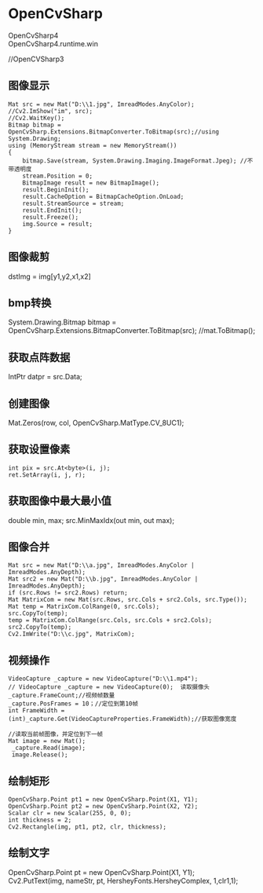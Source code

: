 # OpenCvSharp

OpenCvSharp4  
OpenCvSharp4.runtime.win

//OpenCVSharp3
## 图像显示

```
Mat src = new Mat("D:\\1.jpg", ImreadModes.AnyColor);
//Cv2.ImShow("im", src);
//Cv2.WaitKey();
Bitmap bitmap = OpenCvSharp.Extensions.BitmapConverter.ToBitmap(src);//using System.Drawing;
using (MemoryStream stream = new MemoryStream())
{
    bitmap.Save(stream, System.Drawing.Imaging.ImageFormat.Jpeg); //不带透明度
    stream.Position = 0;
    BitmapImage result = new BitmapImage();
    result.BeginInit();
    result.CacheOption = BitmapCacheOption.OnLoad;
    result.StreamSource = stream;
    result.EndInit();
    result.Freeze();
    img.Source = result;
}
```

## 图像裁剪

dstImg = img[y1,y2,x1,x2]

## bmp转换

System.Drawing.Bitmap bitmap = OpenCvSharp.Extensions.BitmapConverter.ToBitmap(src);
//mat.ToBitmap();

## 获取点阵数据

IntPtr datpr = src.Data;

## 创建图像

Mat.Zeros(row, col, OpenCvSharp.MatType.CV_8UC1);

## 获取设置像素

```
int pix = src.At<byte>(i, j);
ret.SetArray(i, j, r);
```

## 获取图像中最大最小值

double min, max;
src.MinMaxIdx(out min, out max);

## 图像合并
```
Mat src = new Mat("D:\\a.jpg", ImreadModes.AnyColor | ImreadModes.AnyDepth);
Mat src2 = new Mat("D:\\b.jpg", ImreadModes.AnyColor | ImreadModes.AnyDepth);
if (src.Rows != src2.Rows) return;
Mat MatrixCom = new Mat(src.Rows, src.Cols + src2.Cols, src.Type());
Mat temp = MatrixCom.ColRange(0, src.Cols);
src.CopyTo(temp);
temp = MatrixCom.ColRange(src.Cols, src.Cols + src2.Cols);
src2.CopyTo(temp);
Cv2.ImWrite("D:\\c.jpg", MatrixCom);
```

## 视频操作

```
VideoCapture _capture = new VideoCapture("D:\\1.mp4");
// VideoCapture _capture = new VideoCapture(0);  读取摄像头
_capture.FrameCount;//视频帧数量
_capture.PosFrames = 10；//定位到第10帧
int FrameWidth = (int)_capture.Get(VideoCaptureProperties.FrameWidth);//获取图像宽度

//读取当前帧图像，并定位到下一帧
Mat image = new Mat();
 _capture.Read(image);
 image.Release();
 ```

## 绘制矩形

```
OpenCvSharp.Point pt1 = new OpenCvSharp.Point(X1, Y1);
OpenCvSharp.Point pt2 = new OpenCvSharp.Point(X2, Y2);
Scalar clr = new Scalar(255, 0, 0);
int thickness = 2;
Cv2.Rectangle(img, pt1, pt2, clr, thickness);
```

## 绘制文字

OpenCvSharp.Point pt = new OpenCvSharp.Point(X1, Y1);  
Cv2.PutText(img, nameStr, pt, HersheyFonts.HersheyComplex, 1,clr1,1);
